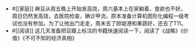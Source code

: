 - #[[家庭]] 麻豆从周五晚上开始发高烧，周六基本上在家躺着，食欲也不好。周日仍然发高烧，去医院检查，确诊甲流。原本准备计算机图形化编程一级考试也没有参加。为了让他出门走走，周末去了颐堤港和果蔬好，还去了T11。
- #[[阅读]] 这几天准备把豆瓣上标注的书籍快速阅读一下，阅读了《战略》《价值》《不可不知的经济真相》
